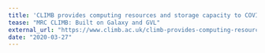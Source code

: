 ```yaml
---
title: 'CLIMB provides computing resources and storage capacity to COVID-19 Genomics UK Consortium (COG-UK)'
tease: "MRC CLIMB: Built on Galaxy and GVL"
external_url: "https://www.climb.ac.uk/climb-provides-computing-resources-and-storage-capacity-to-the-cog-uk/"
date: "2020-03-27"
---
```

